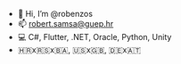 - 👋 Hi, I’m @robenzos
- 📫 robert.samsa@guep.hr
- 💻 C#, Flutter, .NET, Oracle, Python, Unity
- 🇭🇷x🇷🇸x🇧🇦, 🇺🇸x🇬🇧, 🇩🇪x🇦🇹
